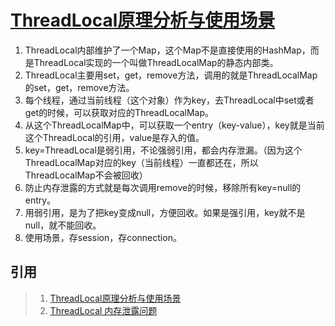 # [ThreadLocal原理分析与使用场景](https://mp.weixin.qq.com/s/BP9Dp9SIFoyUySYKZj4ojQ)

1. ThreadLocal内部维护了一个Map，这个Map不是直接使用的HashMap，而是ThreadLocal实现的一个叫做ThreadLocalMap的静态内部类。
2. ThreadLocal主要用set，get，remove方法，调用的就是ThreadLocalMap的set，get，remove方法。
3. 每个线程，通过当前线程（这个对象）作为key，去ThreadLocal中set或者get的时候，可以获取对应的ThreadLocalMap。
4. 从这个ThreadLocalMap中，可以获取一个entry（key-value），key就是当前这个ThreadLocal的引用，value是存入的值。
5. key=ThreadLocal是弱引用，不论强弱引用，都会内存泄漏。（因为这个ThreadLocalMap对应的key（当前线程）一直都还在，所以ThreadLocalMap不会被回收）
6. 防止内存泄露的方式就是每次调用remove的时候，移除所有key=null的entry。
7. 用弱引用，是为了把key变成null，方便回收。如果是强引用，key就不是null，就不能回收。
8. 使用场景，存session，存connection。

## 引用
>1. [ThreadLocal原理分析与使用场景](https://mp.weixin.qq.com/s/BP9Dp9SIFoyUySYKZj4ojQ)
>2. [ThreadLocal 内存泄露问题](https://blog.csdn.net/jh39456194/article/details/107304997)